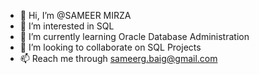 - 👋 Hi, I’m @SAMEER MIRZA
- 👀 I’m interested in SQL
- 🌱 I’m currently learning Oracle Database Administration
- 💞️ I’m looking to collaborate on SQL Projects
- 📫 Reach me through sameerg.baig@gmail.com

<!---
SAMEERMIRZA95/SAMEERMIRZA95 is a ✨ special ✨ repository because its `README.md` (this file) appears on your GitHub profile.
You can click the Preview link to take a look at your changes.
--->
